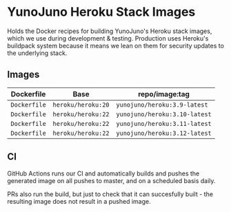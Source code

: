 # YunoJuno Heroku Stack Images

Holds the Docker recipes for building YunoJuno's Heroku stack images, which we
use during development & testing. Production uses Heroku's buildpack system
because it means we lean on them for security updates to the underlying stack.

## Images

| Dockerfile             | Base               | repo/image:tag               |
|------------------------|--------------------|------------------------------|
| `Dockerfile`           | `heroku/heroku:20` | `yunojuno/heroku:3.9-latest` |
| `Dockerfile`           | `heroku/heroku:22` | `yunojuno/heroku:3.10-latest` |
| `Dockerfile`           | `heroku/heroku:22` | `yunojuno/heroku:3.11-latest` |
| `Dockerfile`           | `heroku/heroku:22` | `yunojuno/heroku:3.12-latest` |

## CI

GitHub Actions runs our CI and automatically builds and pushes the generated image
on all pushes to master, and on a scheduled basis daily.

PRs also run the build, but just to check that it can succesfully built - the
resulting image does not result in a pushed image.
